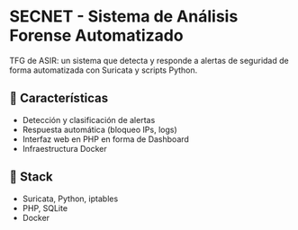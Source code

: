 # SECNET - Sistema de Análisis Forense Automatizado

TFG de ASIR: un sistema que detecta y responde a alertas de seguridad de forma automatizada con Suricata y scripts Python.

## 🧠 Características
- Detección y clasificación de alertas
- Respuesta automática (bloqueo IPs, logs)
- Interfaz web en PHP en forma de Dashboard
- Infraestructura Docker

## 🧰 Stack
- Suricata, Python, iptables
- PHP, SQLite
- Docker


